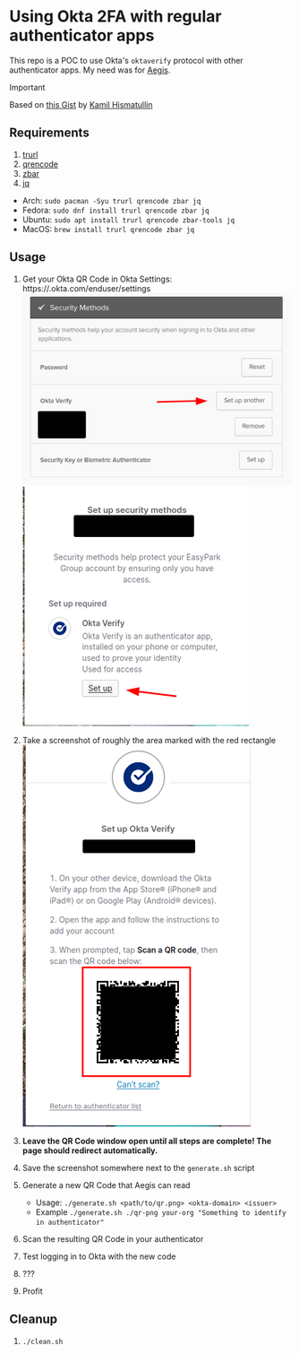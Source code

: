 # Using Okta 2FA with regular authenticator apps

This repo is a POC to use Okta's `oktaverify` protocol with other authenticator apps. My need was for [Aegis](https://getaegis.app/).

> [!IMPORTANT]
> Based on [this Gist](https://gist.github.com/kamilhism/9f6f26ce3e10b6685af8c43f33aca808) by [Kamil Hismatullin](https://gist.github.com/kamilhism)

## Requirements
1. [trurl](https://github.com/curl/trurl)
2. [qrencode](https://github.com/fukuchi/libqrencode)
3. [zbar](https://github.com/mchehab/zbar)
4. [jq](https://jqlang.github.io/jq/)

* Arch: `sudo pacman -Syu trurl qrencode zbar jq`
* Fedora: `sudo dnf install trurl qrencode zbar jq`
* Ubuntu: `sudo apt install trurl qrencode zbar-tools jq`
* MacOS: `brew install trurl qrencode zbar jq`

## Usage

1. Get your Okta QR Code in Okta Settings: https://<okta-domain>.okta.com/enduser/settings
![Add authenticator](/images/add_authenticator.png)
![Set up](/images/setup_verification.png)
2. Take a screenshot of roughly the area marked with the red rectangle
![QR Code](/images/qr_code.png)
3. **Leave the QR Code window open until all steps are complete! The page should redirect automatically.**
4. Save the screenshot somewhere next to the `generate.sh` script
5. Generate a new QR Code that Aegis can read
   - Usage: `./generate.sh <path/to/qr.png> <okta-domain> <issuer>`
   - Example `./generate.sh ./qr-png your-org "Something to identify in authenticator"`

6. Scan the resulting QR Code in your authenticator
7. Test logging in to Okta with the new code
8. ??? 
9. Profit

## Cleanup
1. ```./clean.sh```
